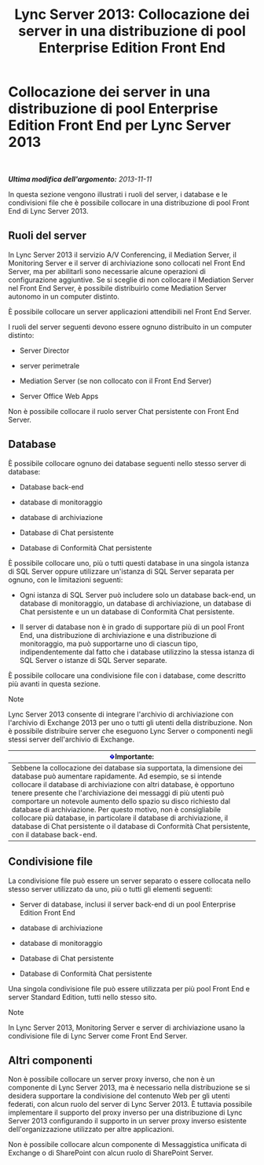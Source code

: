 ﻿---
title: 'Lync Server 2013: Collocazione dei server in una distribuzione di pool Enterprise Edition Front End'
TOCTitle: Collocazione dei server in una distribuzione di pool Enterprise Edition Front End
ms:assetid: 0516b18d-14c0-4237-9279-0f92e341b1bd
ms:mtpsurl: https://technet.microsoft.com/it-it/library/Gg398102(v=OCS.15)
ms:contentKeyID: 49299544
ms.date: 08/24/2015
mtps_version: v=OCS.15
ms.translationtype: HT
---

# Collocazione dei server in una distribuzione di pool Enterprise Edition Front End per Lync Server 2013

 

_**Ultima modifica dell'argomento:** 2013-11-11_

In questa sezione vengono illustrati i ruoli del server, i database e le condivisioni file che è possibile collocare in una distribuzione di pool Front End di Lync Server 2013.

## Ruoli del server

In Lync Server 2013 il servizio A/V Conferencing, il Mediation Server, il Monitoring Server e il server di archiviazione sono collocati nel Front End Server, ma per abilitarli sono necessarie alcune operazioni di configurazione aggiuntive. Se si sceglie di non collocare il Mediation Server nel Front End Server, è possibile distribuirlo come Mediation Server autonomo in un computer distinto.

È possibile collocare un server applicazioni attendibili nel Front End Server.

I ruoli del server seguenti devono essere ognuno distribuito in un computer distinto:

  - Server Director

  - server perimetrale

  - Mediation Server (se non collocato con il Front End Server)

  - Server Office Web Apps

Non è possibile collocare il ruolo server Chat persistente con Front End Server.

## Database

È possibile collocare ognuno dei database seguenti nello stesso server di database:

  - Database back-end

  - database di monitoraggio

  - database di archiviazione

  - Database di Chat persistente

  - Database di Conformità Chat persistente

È possibile collocare uno, più o tutti questi database in una singola istanza di SQL Server oppure utilizzare un'istanza di SQL Server separata per ognuno, con le limitazioni seguenti:

  - Ogni istanza di SQL Server può includere solo un database back-end, un database di monitoraggio, un database di archiviazione, un database di Chat persistente e un un database di Conformità Chat persistente.

  - Il server di database non è in grado di supportare più di un pool Front End, una distribuzione di archiviazione e una distribuzione di monitoraggio, ma può supportarne uno di ciascun tipo, indipendentemente dal fatto che i database utilizzino la stessa istanza di SQL Server o istanze di SQL Server separate.

È possibile collocare una condivisione file con i database, come descritto più avanti in questa sezione.


> [!NOTE]
> Lync Server 2013 consente di integrare l'archivio di archiviazione con l'archivio di Exchange 2013 per uno o tutti gli utenti della distribuzione. Non è possibile distribuire server che eseguono Lync Server o componenti negli stessi server dell'archivio di Exchange.



<table>
<thead>
<tr class="header">
<th><img src="images/Gg412908.important(OCS.15).gif" title="important" alt="important" />Importante:</th>
</tr>
</thead>
<tbody>
<tr class="odd">
<td>Sebbene la collocazione dei database sia supportata, la dimensione dei database può aumentare rapidamente. Ad esempio, se si intende collocare il database di archiviazione con altri database, è opportuno tenere presente che l'archiviazione dei messaggi di più utenti può comportare un notevole aumento dello spazio su disco richiesto dal database di archiviazione. Per questo motivo, non è consigliabile collocare più database, in particolare il database di archiviazione, il database di Chat persistente o il database di Conformità Chat persistente, con il database back-end.</td>
</tr>
</tbody>
</table>


## Condivisione file

La condivisione file può essere un server separato o essere collocata nello stesso server utilizzato da uno, più o tutti gli elementi seguenti:

  - Server di database, inclusi il server back-end di un pool Enterprise Edition Front End

  - database di archiviazione

  - database di monitoraggio

  - Database di Chat persistente

  - Database di Conformità Chat persistente

Una singola condivisione file può essere utilizzata per più pool Front End e server Standard Edition, tutti nello stesso sito.


> [!NOTE]
> In Lync Server 2013, Monitoring Server e server di archiviazione usano la condivisione file di Lync Server come Front End Server.



## Altri componenti

Non è possibile collocare un server proxy inverso, che non è un componente di Lync Server 2013, ma è necessario nella distribuzione se si desidera supportare la condivisione del contenuto Web per gli utenti federati, con alcun ruolo del server di Lync Server 2013. È tuttavia possibile implementare il supporto del proxy inverso per una distribuzione di Lync Server 2013 configurando il supporto in un server proxy inverso esistente dell'organizzazione utilizzato per altre applicazioni.

Non è possibile collocare alcun componente di Messaggistica unificata di Exchange o di SharePoint con alcun ruolo di SharePoint Server.

